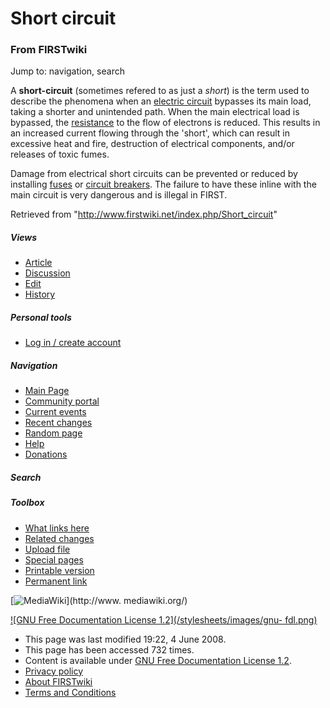 # Short circuit

### From FIRSTwiki

Jump to: navigation, search

A **short-circuit** (sometimes refered to as just a _short_) is the term used
to describe the phenomena when an [electric
circuit](/index.php?title=Electric_circuit&action=edit "Electric circuit" )
bypasses its main load, taking a shorter and unintended path. When the main
electrical load is bypassed, the [resistance](/index.php/Resistance
"Resistance" ) to the flow of electrons is reduced. This results in an
increased current flowing through the 'short', which can result in excessive
heat and fire, destruction of electrical components, and/or releases of toxic
fumes.

Damage from electrical short circuits can be prevented or reduced by
installing [fuses](/index.php?title=Fuse&action=edit "Fuse" ) or [circuit
breakers](/index.php/Circuit_breaker "Circuit breaker" ). The failure to have
these inline with the main circuit is very dangerous and is illegal in FIRST.

Retrieved from "<http://www.firstwiki.net/index.php/Short_circuit>"

##### Views

  * [Article](/index.php/Short_circuit)
  * [Discussion](/index.php?title=Talk:Short_circuit&action=edit)
  * [Edit](/index.php?title=Short_circuit&action=edit)
  * [History](/index.php?title=Short_circuit&action=history)

##### Personal tools

  * [Log in / create account](/index.php?title=Special:Userlogin&returnto=Short_circuit)

[](/index.php/Main_Page "Main Page" )

##### Navigation

  * [Main Page](/index.php/Main_Page)
  * [Community portal](/index.php/FIRSTwiki:Community_portal)
  * [Current events](/index.php/Current_events)
  * [Recent changes](/index.php/Special:Recentchanges)
  * [Random page](/index.php/Special:Random)
  * [Help](/index.php/Help:Contents)
  * [Donations](/index.php/FIRSTwiki:Site_support)

##### Search



##### Toolbox

  * [What links here](/index.php/Special:Whatlinkshere/Short_circuit)
  * [Related changes](/index.php/Special:Recentchangeslinked/Short_circuit)
  * [Upload file](/index.php/Special:Upload)
  * [Special pages](/index.php/Special:Specialpages)
  * [Printable version](/index.php?title=Short_circuit&printable=yes)
  * [Permanent link](/index.php?title=Short_circuit&oldid=68239)

[![MediaWiki](/skins/common/images/poweredby_mediawiki_88x31.png)](http://www.
mediawiki.org/)

[![GNU Free Documentation License 1.2](/stylesheets/images/gnu-
fdl.png)](http://www.gnu.org/copyleft/fdl.html)

  * This page was last modified 19:22, 4 June 2008.
  * This page has been accessed 732 times.
  * Content is available under [GNU Free Documentation License 1.2](http://www.gnu.org/copyleft/fdl.html "http://www.gnu.org/copyleft/fdl.html" ).
  * [Privacy policy](/index.php/FIRSTwiki:Privacy_policy "FIRSTwiki:Privacy policy" )
  * [About FIRSTwiki](/index.php/FIRSTwiki:About "FIRSTwiki:About" )
  * [Terms and Conditions](/index.php/FIRSTwiki:Terms_and_conditions "FIRSTwiki:Terms and conditions" )

